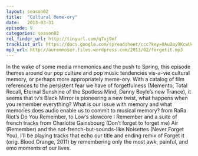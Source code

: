 ```yaml
---
layout: season02
title:  "Cultural Meme-ory"
date:   2013-03-31
episode: 9
categories: season02
rel_finder_url: http://tinyurl.com/q7xj9mf
tracklist_url: https://docs.google.com/spreadsheet/ccc?key=0AuDay9KcwU4YdHFBUWkyZUJkdGQtWUtUMnBRdXFFTGc#gid=19
mp3_url: http://auremmoser.files.wordpress.com/2013/02/forgetit.mp3
---
```


In the wake of some media mnemonics and the push to Spring, this episode themes around our pop culture and pop music tendencies vis-a-vie cultural memory, or perhaps more appropriately meme-ory. With a catalog of film references to the persistent fear we have of forgetfulness (Memento, Total Recall, Eternal Sunshine of the Spotless Mind, Danny Boyle’s new Trance), it seems that tv’s Black Mirror is pioneering a new twist, what happens when you remember everything? What is our issue with memory and what memories does audio enable us to commit to musical memory? from RaRa Riot’s Do You Remember, to Low’s slowcore I Remember and a suite of french tracks from Charlotte Gainsbourg (Don’t forget to forget me) Air (Remember) and the not-french-but-sounds-like Noisettes (Never Forget You), I’ll be playing tracks that echo our title and ending remix of Forget it (orig. Blood Orange, 2011) by remembering only the most awk, painful, and emo moments of our lives.
